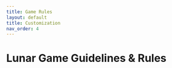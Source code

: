 ```yaml
---
title: Game Rules
layout: default
title: Customization
nav_order: 4
---
```

# Lunar Game Guidelines & Rules

